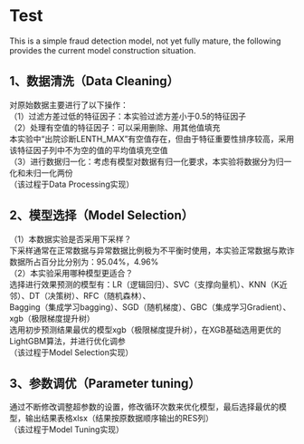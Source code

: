 # Test
This is a simple fraud detection model, not yet fully mature, the following provides the current model construction situation.

## 1、数据清洗（Data Cleaning）<br>
对原始数据主要进行了以下操作：<br>
（1）过滤方差过低的特征因子：本实验过滤方差小于0.5的特征因子 <br>
（2）处理有空值的特征因子：可以采用删除、用其他值填充 <br>
本实验中“出院诊断LENTH_MAX”有空值存在，但由于特征重要性排序较高，采用该特征因子列中不为空的值的平均值填充空值<br>
（3）进行数据归一化：考虑有模型对数据有归一化要求，本实验将数据分为归一化和未归一化两份<br>
（该过程于Data Processing实现）

## 2、模型选择（Model Selection）<br>
（1）本数据实验是否采用下采样？<br>
下采样通常在正常数据与异常数据比例极为不平衡时使用，本实验正常数据与欺诈数据所占百分比分别为：95.04%，4.96% <br>
（2）本实验采用哪种模型更适合？<br>
选择进行效果预测的模型有：LR（逻辑回归）、SVC（支撑向量机）、KNN（K近邻）、DT（决策树）、RFC（随机森林）、<br>
Bagging（集成学习bagging）、SGD（随机梯度）、GBC（集成学习Gradient）、xgb（极限梯度提升树）<br>
选用初步预测结果最优的模型xgb（极限梯度提升树），在XGB基础选用更优的LightGBM算法，并进行优化调参<br>
（该过程于Model Selection实现）

## 3、参数调优（Parameter tuning）<br>
通过不断修改调整超参数的设置，修改循环次数来优化模型，最后选择最优的模型，输出结果表格xlsx（结果按原数据顺序输出的RES列）<br>
（该过程于Model Tuning实现）
